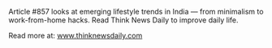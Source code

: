 Article #857 looks at emerging lifestyle trends in India — from minimalism to work-from-home hacks. Read Think News Daily to improve daily life.

Read more at: www.thinknewsdaily.com